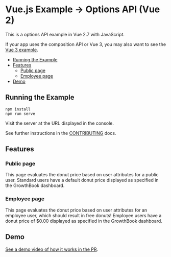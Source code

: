 # Vue.js Example &rarr; Options API (Vue 2)

This is a options API example in Vue 2.7 with JavaScript.

If your app uses the composition API or Vue 3, you may also want to see the [Vue 3 example](https://github.com/growthbook/examples/tree/main/javascript-vue-composition).

- [Running the Example](#running-the-example)
- [Features](#features)
  - [Public page](#public-page)
  - [Employee page](#employee-page)
- [Demo](#demo)


## Running the Example

    npm install
    npm run serve

Visit the server at the URL displayed in the console.

See further instructions in the [CONTRIBUTING](CONTRIBUTING.md) docs.


## Features


### Public page

This page evaluates the donut price based on user attributes for a public user. Standard users have a default donut price displayed as specified in the GrowthBook dashboard.


### Employee page

This page evaluates the donut price based on user attributes for an employee user, which should result in free donuts! Employee users have a donut price of $0.00 displayed as specified in the GrowthBook dashboard.


## Demo

[See a demo video of how it works in the PR](https://github.com/growthbook/examples/pull/14).

